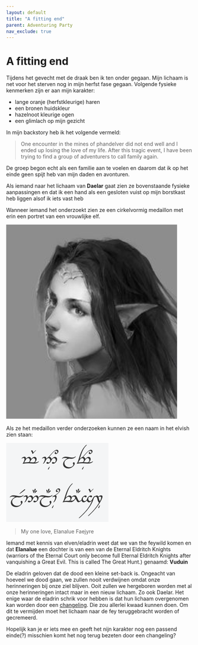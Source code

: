```yaml
---
layout: default
title: "A fitting end"
parent: Adventuring Party
nav_exclude: true
---
```


# A fitting end

Tijdens het gevecht met de draak ben ik ten onder gegaan.
Mijn lichaam is net voor het sterven nog in mijn herfst fase gegaan.
Volgende fysieke kenmerken zijn er aan mijn karakter:
- lange oranje (herfstkleurige) haren
- een bronen huidskleur
- hazelnoot kleurige ogen
- een glimlach op mijn gezicht

In mijn backstory heb ik het volgende vermeld:
> One encounter in the mines of phandelver did not end well and I ended up losing the love of my life. After this tragic event, I have been trying to find a group of adventurers to call family again.

De groep begon echt als een familie aan te voelen en daarom dat ik op het einde geen spijt heb van mijn daden en avonturen.

Als iemand naar het lichaam van **Daelar** gaat zien ze bovenstaande fysieke aanpassingen en dat ik een hand als een gesloten vuist op mijn borstkast heb liggen alsof ik iets vast heb

Wanneer iemand het onderzoekt zien ze een cirkelvormig medaillon met erin een portret van een vrouwlijke elf. 

![elanalue](img/elanalue.png)

Als ze het medaillon verder onderzoeken kunnen ze een naam in het elvish zien staan: 

![elvish](img/elvish.png)

> My one love, Elanalue Faejyre

Iemand met kennis van elven/eladrin weet dat we van the feywild komen en dat **Elanalue** een dochter is van een van de Eternal Eldritch Knights (warriors of the Eternal Court only become full Eternal Eldritch Knights after vanquishing a Great Evil. This is called The Great Hunt.) genaamd: **Vuduin**

De eladrin geloven dat de dood een kleine set-back is. Ongeacht van hoeveel we dood gaan, we zullen nooit verdwijnen omdat onze herinneringen bij onze ziel blijven. Ooit zullen we hergeboren worden met al onze herinneringen intact maar in een nieuw lichaam. Zo ook Daelar.
Het enige waar de eladrin schrik voor hebben is dat hun lichaam overgenomen kan worden door een [changeling](https://en.wikipedia.org/wiki/Changeling). Die zou allerlei kwaad kunnen doen.
Om dit te vermijden moet het lichaam naar de fey teruggebracht worden of gecremeerd.

Hopelijk kan je er iets mee en geeft het nijn karakter nog een passend einde(?) misschien komt het nog terug bezeten door een changeling?
